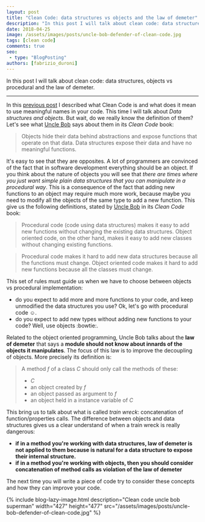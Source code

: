 ```yaml
---
layout: post
title: "Clean Code: data structures vs objects and the law of demeter"
description: "In this post I will talk about clean code: data structures, objects vs procedural and the law of demeter."
date: 2018-04-25
image: /assets/images/posts/uncle-bob-defender-of-clean-code.jpg
tags: [clean code]
comments: true
seo:
 - type: "BlogPosting"
authors: [fabrizio_duroni] 
---
```


In this post I will talk about clean code: data structures, objects vs procedural and the law of demeter.

---

In this [previous post](/2017/09/11/clean-code-meaningful-names.html "clean code meaningful names") I described what
Clean Code is and what does it mean to use meaningful names in your code.
This time I will talk about *Data structures and objects*.
But wait, do we really know the definition of them? Let's see what [Uncle Bob](https://en.wikipedia.org/wiki/Robert_Cecil_Martin "Robert Cecil Martin") says about them in its *Clean Code* book:

>Objects hide their data behind abstractions and expose functions that operate on that data. Data structures expose
their data and have no meaningful functions.

It's easy to see that they are opposites. A lot of programmers are convinced of the fact that in software development
everything should be an object. If you think about the nature of objects you will see that *there are times where you
just want simple plain data structures that you can manipulate in a procedural way*. This is a consequence of the
fact that
adding new functions to an object may require much more work, because maybe you need to modify all the objects of the
same type to add a new function.
This give us the following definitions, stated by [Uncle Bob](https://en.wikipedia.org/wiki/Robert_Cecil_Martin
"Robert Cecil Martin") in its *Clean Code* book:

>Procedural code (code using data structures) makes it easy to add new functions without changing the existing data
structures. Object oriented code, on the other hand, makes it easy to add new classes without changing existing functions.

>Procedural code makes it hard to add new data structures because all the functions must change. Object oriented code
 makes it hard to add new functions because all the classes must change.

This set of rules must guide us when we have to choose between objects vs procedural implementation:

* do you expect to add more and more functions to your code, and keep unmodified the data structures you use? Ok,
let's go with procedural code :relaxed:.
* do you expect to add new types without adding new functions to your code? Well, use objects :bowtie:.

Related to the object oriented programming, Uncle Bob talks about the **law of demeter** that says a
**module should not know about innards of the objects it manipulates**. The focus of this law is to improve the decoupling of
objects. More precisely its definition is:

>A method *f* of a class *C* should only call the methods of these:
>
> * *C*
> * an object created by *f*
> * an object passed as argument to *f*
> * an object held in a instance variable of *C*

This bring us to talk about what is called *train wreck*: concatenation of function/properties calls. The
difference between objects and data structures gives us a clear understand of when a train wreck is really dangerous:

* **if in a method you're working with data structures, law of demeter is not applied to them because is natural for a
data structure to expose their internal structure.**
* **if in a method you're working with objects, then you should consider concatenation of method calls as violation of
the law of demeter**

The next time you will write a piece of code try to consider these concepts and how they can improve your code.

{% include blog-lazy-image.html description="Clean code uncle bob superman" width="427" height="477" src="/assets/images/posts/uncle-bob-defender-of-clean-code.jpg" %}
